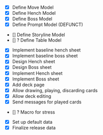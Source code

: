 - [x] Define Move Model
- [x] Define Hench Model
- [x] Define Boss Model
- [x] Define Prompt Model (DEFUNCT)
- [] Define Storyline Model
- [] ? Define Table Model
- [x] Implement baseline hench sheet
- [x] Implement baseline boss sheet
- [x] Design Hench sheet
- [x] Design Boss sheet
- [x] Implement Hench sheet
- [x] Implement Boss sheet
- [x] Add deck page
- [x] Allow drawing, playing, discarding cards
- [x] Allow deck editing
- [X] Send messages for played cards
- [] ? Macro for stress
- [x] Set up default data
- [x] Finalize release data